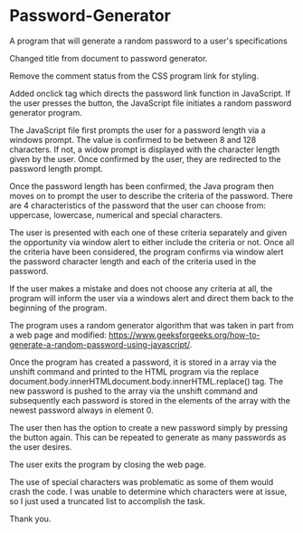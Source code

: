 # Password-Generator
A program that will generate a random password to a user's specifications

Changed title from document to password generator.

Remove the comment status from the CSS program link for styling.

Added onclick tag which directs the password link function in JavaScript. If the user presses the button, the JavaScript file initiates a random password generator program.

The JavaScript file first prompts the user for a password length via a windows prompt. The value is confirmed to be between 8 and 128 characters. If not, a widow prompt is displayed with the character length given by the user. Once confirmed by the user, they are redirected to the password length prompt.

Once the password length has been confirmed, the Java program then moves on to prompt the user to describe the criteria of the password. There are 4 characteristics of the password that the user can choose from: uppercase, lowercase, numerical and special characters.

The user is presented with each one of these criteria separately and given the opportunity via window alert to either include the criteria or not. Once all the criteria have been considered, the program confirms via window alert the password character length and each of the criteria used in the password.

If the user makes a mistake and does not choose any criteria at all, the program will inform the user via a windows alert and direct them back to the beginning of the program.

The program uses a random generator algorithm that was taken in part from a web page and modified: https://www.geeksforgeeks.org/how-to-generate-a-random-password-using-javascript/.

Once the program has created a password, it is stored in a array via the unshift command and printed to the HTML program via the replace document.body.innerHTMLdocument.body.innerHTML.replace() tag. The new password is pushed to the array via the unshift command and subsequently each password is stored in the elements of the array with the newest password always in element 0.

The user then has the option to create a new password simply by pressing the button again. This can be repeated to generate as many passwords as the user desires. 

The user exits the program by closing the web page.

The use of special characters was problematic as some of them would crash the code. I was unable to determine which characters were at issue, so I just used a truncated list to accomplish the task.

Thank you.
